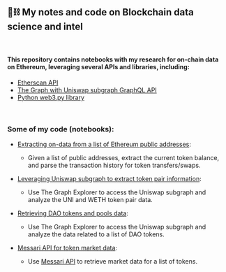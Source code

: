 ## 🧱⛓ My notes and code on Blockchain data science and intel

<br>

#### This repository contains notebooks with my research for on-chain data on Ethereum, leveraging several APIs and libraries, including:

* [Etherscan API](https://docs.etherscan.io/api-endpoints/accounts)
* [The Graph with Uniswap subgraph GraphQL API](https://thegraph.com/hosted-service/subgraph/uniswap/uniswap-v3)
* [Python web3.py library](https://web3py.readthedocs.io/en/stable/)

<br>



### Some of my code (notebooks):

* [Extracting on-data from a list of Ethereum public addresses](https://github.com/aquario-crypto/Blockchain-Data-Science/tree/main/on-chain-data-by-address):
    * Given a list of public addresses, extract the current token balance, and parse the transaction history for token transfers/swaps.

* [Leveraging Uniswap subgraph to extract token pair information](https://github.com/aquario-crypto/Blockchain-Data-Science/tree/main/uniswap-data):
    * Use The Graph Explorer to access the Uniswap subgraph and analyze the UNI and WETH token pair data. 

* [Retrieving DAO tokens and pools data](https://github.com/aquario-crypto/Blockchain-Data-Science/tree/main/dao-data):
    * Use The Graph Explorer to access the Uniswap subgraph and analyze the data related to a list of DAO tokens.

* [Messari API for token market data](https://github.com/bt3gl-labs/Blockchain-Data-Science/tree/main/messari-assets-data):
    * Use [Messari API](https://messari.io/api) to retrieve market data for a list of tokens.



